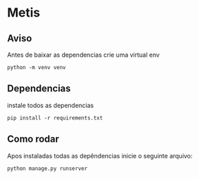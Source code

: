# Metis

<!-- Descrição do projeto por aqui! -->

## Aviso
Antes de baixar as dependencias crie uma virtual env 


```shell
python -m venv venv
```


## Dependencias

instale todos as dependencias

```shell
pip install -r requirements.txt
```

## Como rodar

 Apos instaladas todas as depêndencias inicie o seguinte arquivo:

```shell
python manage.py runserver
```
